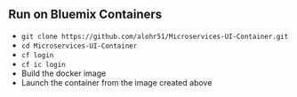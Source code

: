 ## Run on Bluemix Containers

* `git clone https://github.com/alohr51/Microservices-UI-Container.git`
* `cd Microservices-UI-Container`
* `cf login`
* `cf ic login`
* Build the docker image
* Launch the container from the image created above


